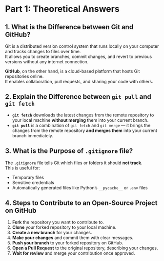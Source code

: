 # Part 1: Theoretical Answers

## 1. What is the Difference between Git and GitHub?

Git is a distributed version control system that runs locally on your computer and tracks changes to files over time.  
It allows you to create branches, commit changes, and revert to previous versions without any internet connection.  

**GitHub**, on the other hand, is a cloud-based platform that hosts Git repositories online.  
It enables collaboration, pull requests, and sharing your code with others.


## 2. Explain the Difference between `git pull` and `git fetch`

- **`git fetch`** downloads the latest changes from the remote repository to your local machine **without merging** them into your current branch.  
- **`git pull`** is a combination of `git fetch` and `git merge` — it brings the changes from the remote repository **and merges them** into your current branch immediately.


## 3. What is the Purpose of `.gitignore` file?

The `.gitignore` file tells Git which files or folders it should **not track**.  
This is useful for:  
- Temporary files  
- Sensitive credentials  
- Automatically generated files like Python’s `__pycache__` or `.env` files


## 4. Steps to Contribute to an Open‑Source Project on GitHub

1. **Fork** the repository you want to contribute to.  
2. **Clone** your forked repository to your local machine.  
3. **Create a new branch** for your changes.  
4. **Make your changes** and commit them with clear messages.  
5. **Push your branch** to your forked repository on GitHub.  
6. **Open a Pull Request** to the original repository, describing your changes.  
7. **Wait for review** and merge your contribution once approved.
